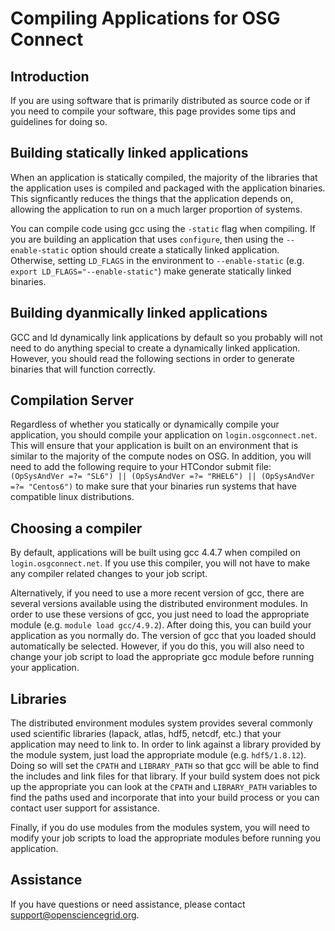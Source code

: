 [title]: - "Compiling Applications for OSG Connect"

# Compiling Applications for OSG Connect
## Introduction
If you are using software that is primarily distributed as source code
or if you need to compile your software, this page provides some tips and
guidelines for doing so.

## Building statically linked applications

When an application is statically compiled, the majority  of the libraries that 
the application uses is compiled and packaged with the application binaries.
This signficantly reduces the things that the application depends on, allowing
the application to run on a much larger proportion of systems.

You can compile code using gcc using the `-static` flag when compiling.  If you
are building an application that uses `configure`, then using the
`--enable-static` option should create a statically linked application.
Otherwise, setting `LD_FLAGS` in the environment to `--enable-static` 
(e.g. `export LD_FLAGS="--enable-static"`) make generate statically linked
binaries.

## Building dyanmically linked applications

GCC and ld dynamically link applications by default so you probably will not need
to do anything special to create a dynamically linked application.  However, you
should read the following sections in order to generate binaries that will function 
correctly.

## Compilation Server

Regardless of whether you statically or dynamically compile your application,
you should compile your application on `login.osgconnect.net`.  This will ensure
that your application is built on an environment that is similar to the majority
of the compute nodes on OSG.  In addition, you will need to add the following
require to your HTCondor submit file: `(OpSysAndVer =?= "SL6") || (OpSysAndVer
=?= "RHEL6") || (OpSysAndVer =?= "Centos6")` to make sure that your binaries run 
systems that have compatible linux distributions.

## Choosing a compiler

By default, applications will be built using gcc 4.4.7 when compiled on
`login.osgconnect.net`.  If you use this compiler, you will not have to make any
compiler related changes to your job script.  

Alternatively, if you need to use a more recent version of gcc, there are
several versions available using the distributed environment modules.  In order
to use these versions of gcc, you just need to load the appropriate module (e.g.
`module load gcc/4.9.2`).  After doing this, you can build your application as
you normally do.  The version of gcc that you loaded should automatically be
selected.  However, if you do this, you will also need to change your job script
to load the appropriate gcc module before running your application.


## Libraries

The distributed environment modules system provides several commonly used
scientific libraries (lapack, atlas, hdf5, netcdf, etc.) that your application
may need to link to.  In order to link against a library provided by the
module system, just load the appropriate module (e.g. `hdf5/1.8.12`).  Doing so
will set the `CPATH` and `LIBRARY_PATH` so that gcc will be able to find the
includes and link files for that library.  If your build system does not pick up
the appropriate you can look at the `CPATH` and `LIBRARY_PATH` variables to find
the paths used and incorporate that into your build process or you can contact
user support for assistance.

Finally, if you do use modules from the modules system, you will need to modify
your job scripts to load the appropriate modules before running you application.

## Assistance
If you have questions or need assistance, please contact <support@opensciencegrid.org>.

